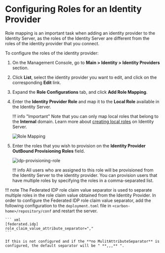 # Configuring Roles for an Identity Provider

Role mapping is an important task when adding an identity provider to the Identity Server, as the roles of the Identity Server are different from the roles of the identity provider that you connect.

To configure the roles of the identity provider:

1. On the Management Console, go to **Main > Identity > Identity Providers** section.
2. Click **List**, select the identity provider you want to edit, and click on the corresponding **Edit** link.
3. Expand the **Role Configurations** tab, and click **Add Role Mapping**.
4. Enter the **Identity Provider Role** and map it to the **Local Role** available in the Identity Server.

    !!! info "Important"
        Note that you can only map local roles that belong to the **Internal** domain.
        Learn more about [creating local roles]({{base_path}}/guides/identity-lifecycles/add-user-roles) on Identity Server.

    ![Role Mapping]({{base_path}}/assets/img/guides/idp-role-mapping.png)

5. Enter the roles that you wish to provision on the **Identity Provider OutBound Provisioning Roles** field.

    ![idp-provisioning-role]({{base_path}}/assets/img/guides/idp-provisioning-role.png)

    !!! info
        All users who are assigned to this role will be provisioned from the Identity Server to the identity provider. You can provision users that have multiple roles by specifying the roles in a comma-separated list.  



!!! note
    The Federated IDP role claim value separator is used to separate multiple roles in the role claim value obtained from the Identity Provider. In order to configure the Federated IDP role claim value separator, add the following configuration to the `deployment.toml` file in `<carbon-home>/repository/conf` and restart the server.

    ``` xml
    [federated.idp]
    role_claim_value_attribute_separator=","
    ```
    
    If this is not configured and if the **no MulitAttributeSeparator** is configured, the default separator will be " **,,,** ".